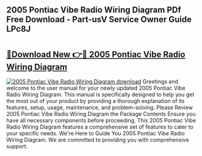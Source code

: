 ## 2005 Pontiac Vibe Radio Wiring Diagram PDf Free Download - Part-usV Service Owner Guide LPc8J

# <h2><a href="http://dfjx3js.blite.top/?on=2005+Pontiac+Vibe+Radio+Wiring+Diagram">🔗Download New 👉🔴 2005 Pontiac Vibe Radio Wiring Diagram</a></h2>

[![2005 Pontiac Vibe Radio Wiring Diagram download](https://i.imgur.com/lujVjoI.png)](http://dfjx3js.blite.top/?on=2005+Pontiac+Vibe+Radio+Wiring+Diagram)
Greetings and welcome to the user manual for your newly updated 2005 Pontiac Vibe Radio Wiring Diagram. This manual is specifically designed to help you get the most out of your product by providing a thorough explanation of its features, setup, usage, maintenance, and problem-solving. Please Review 2005 Pontiac Vibe Radio Wiring Diagram the Package Contents Ensure you have all necessary components before proceeding. This 2005 Pontiac Vibe Radio Wiring Diagram features a comprehensive set of features to cater to your specific needs. We're Here to Guide You 2005 Pontiac Vibe Radio Wiring Diagram. We are committed to providing you with comprehensive support.
